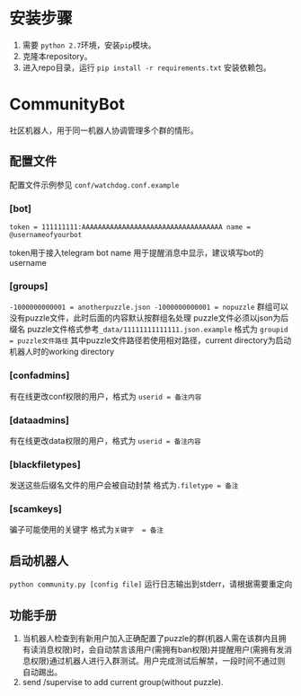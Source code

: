 # 安装步骤
1. 需要 `python 2.7`环境，安装`pip`模块。
1. 克隆本repository。
1. 进入repo目录，运行 `pip install -r requirements.txt` 安装依赖包。

# CommunityBot
社区机器人，用于同一机器人协调管理多个群的情形。
## 配置文件
配置文件示例参见 `conf/watchdog.conf.example`
### [bot]
`
token = 111111111:AAAAAAAAAAAAAAAAAAAAAAAAAAAAAAAAAAA
name = @usernameofyourbot
`

token用于接入telegram bot
name 用于提醒消息中显示，建议填写bot的username

### [groups]
`
-1000000000001 = anotherpuzzle.json
-1000000000001 = nopuzzle
`
群组可以没有puzzle文件，此时后面的内容默认按群组名处理
puzzle文件必须以json为后缀名
puzzle文件格式参考`_data/11111111111111.json.example`
格式为 `groupid = puzzle文件路径`
其中puzzle文件路径若使用相对路径，current directory为启动机器人时的working directory

### [confadmins]
有在线更改conf权限的用户，格式为 `userid = 备注内容`
### [dataadmins]
有在线更改data权限的用户，格式为 `userid = 备注内容`
### [blackfiletypes]
发送这些后缀名文件的用户会被自动封禁
格式为`.filetype = 备注`
### [scamkeys]
骗子可能使用的关键字
格式为`关键字  = 备注`
## 启动机器人
`python community.py [config file]`
运行日志输出到stderr，请根据需要重定向
## 功能手册
1. 当机器人检查到有新用户加入正确配置了puzzle的群(机器人需在该群内且拥有读消息权限)时，会自动禁言该用户(需拥有ban权限)并提醒用户(需拥有发消息权限)通过机器人进行入群测试。用户完成测试后解禁，一段时间不通过则自动踢出。
2. send /supervise to add current group(without puzzle).
